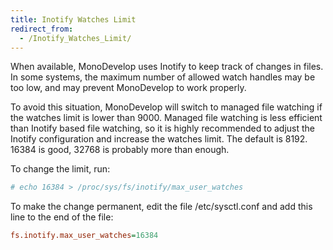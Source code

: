 ```yaml
---
title: Inotify Watches Limit
redirect_from:
  - /Inotify_Watches_Limit/
---
```


When available, MonoDevelop uses Inotify to keep track of changes in files. In some systems, the maximum number of allowed watch handles may be too low, and may prevent MonoDevelop to work properly.

To avoid this situation, MonoDevelop will switch to managed file watching if the watches limit is lower than 9000. Managed file watching is less efficient than Inotify based file watching, so it is highly recommended to adjust the Inotify configuration and increase the watches limit. The default is 8192. 16384 is good, 32768 is probably more than enough.

To change the limit, run:

``` bash
# echo 16384 > /proc/sys/fs/inotify/max_user_watches
```

To make the change permanent, edit the file /etc/sysctl.conf and add this line to the end of the file:

``` ini
fs.inotify.max_user_watches=16384
```

